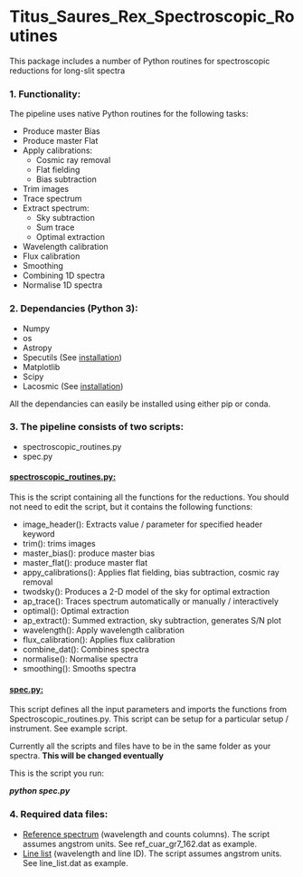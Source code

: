 # Titus_Saures_Rex_Spectroscopic_Routines
This package includes a number of Python routines for spectroscopic reductions for long-slit spectra

### 1.	Functionality:

The pipeline uses native Python routines for the following tasks:
   * Produce master Bias
   * Produce master Flat
   * Apply calibrations:
       * Cosmic ray removal
       * Flat fielding
       * Bias subtraction
   * Trim images
   * Trace spectrum
   * Extract spectrum:
       * Sky subtraction
       * Sum trace
       * Optimal extraction
   * Wavelength calibration
   * Flux calibration
   * Smoothing
   * Combining 1D spectra
   * Normalise 1D spectra

### 2.  Dependancies (Python 3):

  *	Numpy
  *	os
  *	Astropy
  *	Specutils (See [installation](https://specutils.readthedocs.io/en/latest/))
  *	Matplotlib
  *	Scipy
  *	Lacosmic (See [installation](https://lacosmic.readthedocs.io/en/latest/))

All the dependancies can easily be installed using either pip or conda.

### 3.  The pipeline consists of two scripts:
  *	spectroscopic_routines.py
  *	spec.py

#### <ins>spectroscopic_routines.py:</ins> 
This is the script containing all the functions for the reductions.  You should not need to edit the script, but it contains the following functions:
  *	image_header():  Extracts value / parameter for specified header keyword
  *	trim():  trims images
  *	master_bias(): produce master bias
  *	master_flat(): produce master flat
  *	appy_calibrations():  Applies flat fielding, bias subtraction, cosmic ray removal
  *	twodsky():  Produces a 2-D model of the sky for optimal extraction
  *	ap_trace():  Traces spectrum automatically or manually / interactively
  *	optimal():  Optimal extraction
  *	ap_extract():  Summed extraction, sky subtraction, generates S/N plot
  *	wavelength():  Apply wavelength calibration
  *	flux_calibration():  Applies flux calibration
  *	combine_dat():  Combines spectra
  * normalise():  Normalise spectra
  * smoothing():  Smooths spectra 

#### <ins>spec.py:</ins>

This script defines all the input parameters and imports the functions from Spectroscopic_routines.py.  This script can be setup for a particular setup / instrument.  See example script.

Currently all the scripts and files have to be in the same folder as your spectra.  **This will be changed eventually**

This is the script you run:

***python spec.py***

### 4. Required data files:
  * <ins>Reference spectrum</ins> (wavelength and counts columns).  The script assumes angstrom units.  See ref_cuar_gr7_162.dat as example.
  * <ins>Line list</ins> (wavelength and line ID).  The script assumes angstrom units.  See line_list.dat as example.

